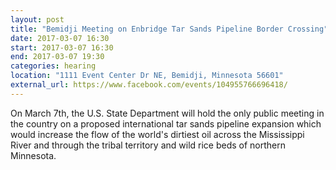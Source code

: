 ```yaml
---
layout: post
title: "Bemidji Meeting on Enbridge Tar Sands Pipeline Border Crossing"
date: 2017-03-07 16:30
start: 2017-03-07 16:30
end: 2017-03-07 19:30
categories: hearing
location: "1111 Event Center Dr NE, Bemidji, Minnesota 56601"
external_url: https://www.facebook.com/events/104955766696418/
---
```

On March 7th, the U.S. State Department will hold the only public meeting in the country on a proposed international tar sands pipeline expansion which would increase the flow of the world's dirtiest oil across the Mississippi River and through the tribal territory and wild rice beds of northern Minnesota.
